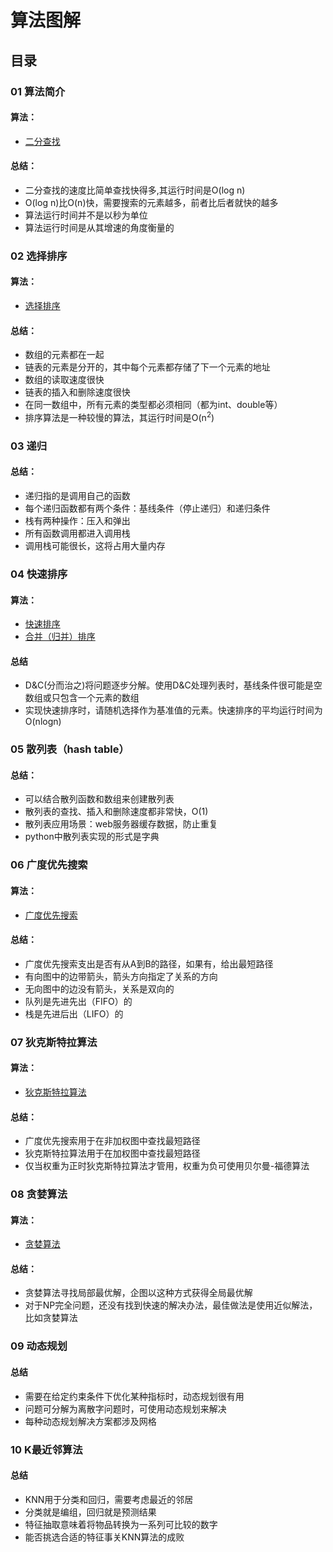 # 算法图解

## 目录
### 01 算法简介
#### 算法：
- [二分查找](https://github.com/chenyang929/grokking_algorithms/blob/master/01%20%E7%AE%97%E6%B3%95%E7%AE%80%E4%BB%8B/01_binary_search.py)
#### 总结：
+ 二分查找的速度比简单查找快得多,其运行时间是O(log n)
+ O(log n)比O(n)快，需要搜索的元素越多，前者比后者就快的越多
+ 算法运行时间并不是以秒为单位
+ 算法运行时间是从其增速的角度衡量的
### 02 选择排序
#### 算法：
- [选择排序](https://github.com/chenyang929/grokking_algorithms/blob/master/02%20%E9%80%89%E6%8B%A9%E6%8E%92%E5%BA%8F/02_selection_sort.py)
#### 总结：
+ 数组的元素都在一起
+ 链表的元素是分开的，其中每个元素都存储了下一个元素的地址
+ 数组的读取速度很快
+ 链表的插入和删除速度很快
+ 在同一数组中，所有元素的类型都必须相同（都为int、double等）
+ 排序算法是一种较慢的算法，其运行时间是O(n<sup>2</sup>)
### 03 递归
#### 总结：
+ 递归指的是调用自己的函数
+ 每个递归函数都有两个条件：基线条件（停止递归）和递归条件
+ 栈有两种操作：压入和弹出
+ 所有函数调用都进入调用栈
+ 调用栈可能很长，这将占用大量内存
### 04 快速排序
#### 算法：
- [快速排序](https://github.com/chenyang929/grokking_algorithms/blob/master/04%20%E5%BF%AB%E9%80%9F%E6%8E%92%E5%BA%8F/04_quick_sort.py)
- [合并（归并）排序](https://github.com/chenyang929/grokking_algorithms/blob/master/04%20%E5%BF%AB%E9%80%9F%E6%8E%92%E5%BA%8F/04_merge_sort.py)
#### 总结
+ D&C(分而治之)将问题逐步分解。使用D&C处理列表时，基线条件很可能是空数组或只包含一个元素的数组
+ 实现快速排序时，请随机选择作为基准值的元素。快速排序的平均运行时间为O(nlogn)
### 05 散列表（hash table）
#### 总结：
+ 可以结合散列函数和数组来创建散列表
+ 散列表的查找、插入和删除速度都非常快，O(1)
+ 散列表应用场景：web服务器缓存数据，防止重复
+ python中散列表实现的形式是字典
### 06 广度优先搜索
#### 算法：
- [广度优先搜索](https://github.com/chenyang929/grokking_algorithms/blob/master/06%20%E5%B9%BF%E5%BA%A6%E4%BC%98%E5%85%88%E7%AE%97%E6%B3%95/06_breadth-first_search.py)
#### 总结：
+ 广度优先搜索支出是否有从A到B的路径，如果有，给出最短路径
+ 有向图中的边带箭头，箭头方向指定了关系的方向
+ 无向图中的边没有箭头，关系是双向的
+ 队列是先进先出（FIFO）的
+ 栈是先进后出（LIFO）的
### 07 狄克斯特拉算法
#### 算法：
- [狄克斯特拉算法](https://github.com/chenyang929/grokking_algorithms/blob/master/07%20%E7%8B%84%E5%85%8B%E6%96%AF%E7%89%B9%E6%8B%89%E7%AE%97%E6%B3%95/07_dijkstras_algorithm.py)
#### 总结：
+ 广度优先搜索用于在非加权图中查找最短路径
+ 狄克斯特拉算法用于在加权图中查找最短路径
+ 仅当权重为正时狄克斯特拉算法才管用，权重为负可使用贝尔曼-福德算法
### 08 贪婪算法
#### 算法：
- [贪婪算法](https://github.com/chenyang929/grokking_algorithms/blob/master/08%20%E8%B4%AA%E5%A9%AA%E7%AE%97%E6%B3%95/08_greedy_algorithms.py)
#### 总结：
+ 贪婪算法寻找局部最优解，企图以这种方式获得全局最优解
+ 对于NP完全问题，还没有找到快速的解决办法，最佳做法是使用近似解法，比如贪婪算法
### 09 动态规划
#### 总结
+ 需要在给定约束条件下优化某种指标时，动态规划很有用
+ 问题可分解为离散字问题时，可使用动态规划来解决
+ 每种动态规划解决方案都涉及网格
### 10 K最近邻算法
#### 总结
+ KNN用于分类和回归，需要考虑最近的邻居
+ 分类就是编组，回归就是预测结果
+ 特征抽取意味着将物品转换为一系列可比较的数字
+ 能否挑选合适的特征事关KNN算法的成败






